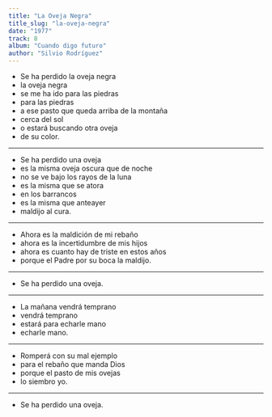 ```yaml
---
title: "La Oveja Negra"
title_slug: "la-oveja-negra"
date: "1977"
track: 8
album: "Cuando digo futuro"
author: "Silvio Rodríguez"
---
```


- Se ha perdido la oveja negra
- la oveja negra
- se me ha ido para las piedras
- para las piedras
- a ese pasto que queda arriba de la montaña
- cerca del sol
- o estará buscando otra oveja
- de su color.

---

- Se ha perdido una oveja
- es la misma oveja oscura que de noche
- no se ve bajo los rayos de la luna
- es la misma que se atora
- en los barrancos
- es la misma que anteayer
- maldijo al cura.

---

- Ahora es la maldición de mi rebaño
- ahora es la incertidumbre de mis hijos
- ahora es cuanto hay de triste en estos años
- porque el Padre por su boca la maldijo.

---

- Se ha perdido una oveja.

---

- La mañana vendrá temprano
- vendrá temprano
- estará para echarle mano
- echarle mano.

---

- Romperá con su mal ejemplo
- para el rebaño que manda Dios
- porque el pasto de mis ovejas
- lo siembro yo.

---

- Se ha perdido una oveja.

